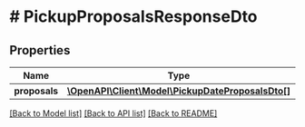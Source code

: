 # # PickupProposalsResponseDto

## Properties

Name | Type | Description | Notes
------------ | ------------- | ------------- | -------------
**proposals** | [**\OpenAPI\Client\Model\PickupDateProposalsDto[]**](PickupDateProposalsDto.md) |  | [optional]

[[Back to Model list]](../../README.md#models) [[Back to API list]](../../README.md#endpoints) [[Back to README]](../../README.md)

